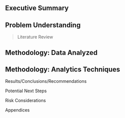 ## Executive Summary
> 

## Problem Understanding
> Literature Review

## Methodology: Data Analyzed
> 

## Methodology: Analytics Techniques
> 

Results/Conclusions/Recommendations


Potential Next Steps


Risk Considerations


Appendices


